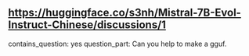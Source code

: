 ## https://huggingface.co/s3nh/Mistral-7B-Evol-Instruct-Chinese/discussions/1

contains_question: yes
question_part: Can you help to make a gguf.